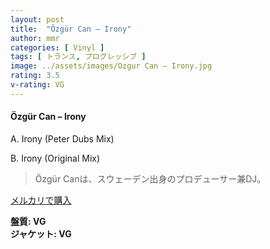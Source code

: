```yaml
---
layout: post
title:  "Özgür Can – Irony"
author: mmr
categories: [ Vinyl ]
tags: [ トランス, プログレッシブ ]
image: ../assets/images/Ozgur Can – Irony.jpg
rating: 3.5
v-rating: VG
---
```


#### Özgür Can – Irony

A. Irony (Peter Dubs Mix)

B. Irony (Original Mix)

> Özgür Canは、スウェーデン出身のプロデューサー兼DJ。


[メルカリで購入](https://jp.mercari.com/item/m44499781183)

<div class="mt-4 mb-4 d-flex align-items-center">
<strong class="mr-1">盤質: VG</strong>
</div>
<div class="mt-4 mb-4 d-flex align-items-center">
<strong class="mr-1">ジャケット: VG</strong>
</div>
